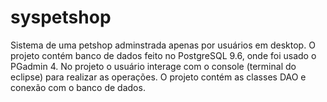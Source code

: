 # syspetshop
Sistema de uma petshop adminstrada apenas por usuários em desktop. O projeto contém banco de dados feito no PostgreSQL 9.6, onde foi usado o PGadmin 4. No projeto o usuário interage com o console (terminal do eclipse) para realizar as operações. O projeto contém as classes DAO e conexão com o banco de dados.

